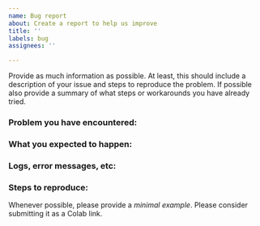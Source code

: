 ```yaml
---
name: Bug report
about: Create a report to help us improve
title: ''
labels: bug
assignees: ''

---
```


Provide as much information as possible. At least, this should include a description of your issue and steps to reproduce the problem. If possible also provide a summary of what steps or workarounds you have already tried.

### Problem you have encountered:


### What you expected to happen:


### Logs, error messages, etc:



### Steps to reproduce:
Whenever possible, please provide a *minimal example*. Please consider submitting it as a Colab link.
